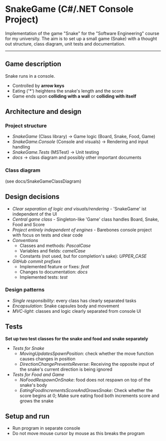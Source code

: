 # SnakeGame (C#/.NET Console Project)

Implementation of the game "Snake" for the "Software Engineering" course for my university.
The aim is to set up a small game (Snake) with a thought out structure, class diagram, unit tests and documentation.

---

## Game description
Snake runs in a console.
- Controlled by **arrow keys**
- Eating ('*') heightens the snake's length and the score
- Game ends upon **colliding with a wall** or **colliding with itself**

## Architecture and design

### Project structure
- *SnakeGame* (Class library) -> Game logic (Board, Snake, Food, Game)
- *SnakeGame.Console* (Console and visuals) -> Rendering and input handling
- *SnakeGame.Tests* (MSTest) -> Unit testing
- *docs* -> class diagram and possibly other important documents

### Class diagram
(see docs/SnakeGameClassDiagram)

## Design decisions
- *Clear separation of logic and visuals/rendering* - 'SnakeGame' ist independent of the UI
- *Central game class* - Singleton-like 'Game' class handles Board, Snake, Food and Score
- *Project entirely independent of engines* - Barebones console project with focus on tests and clear code
- *Conventions*
	- Classes and methods: *PascalCase*
	- Variables and fields: *camelCase*
	- Constants (not used, but for completion's sake): *UPPER_CASE*
- *GitHub commit prefixes*
	- Implemented feature or fixes: *feat*
	- Changes to documentation: *docs*
	- Implemented tests: *test*

### Design patterns
- *Single responsibility*: every class has clearly separated tasks
- *Encapsulation*: Snake capsules body and movement
- *MVC-light*: classes and logic clearly separated from console UI

## Tests
**Set up two test classes for the snake and food and snake separately**
- *Tests for Snake*
	- *MovingUpdatesSpawnPosition*: check whether the move function causes changes in position
	- *DirectionChangePreventsReverse*: Receiving the opposite input of the snake's current direction is being ignored
- *Tests for Food and Game*
	- *NoFoodRespawnOnSnake*: food does not respawn on top of the snake's body
	- *EatingFoodIncrementsScoreAndGrowsSnake*: Check whether the score begins at 0; Make sure eating food both increments score and grows the snake

## Setup and run
- Run program in separate console
- Do not move mouse cursor by mouse as this breaks the program